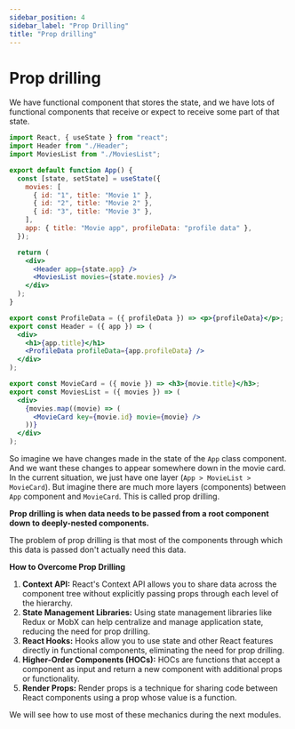 ```yaml
---
sidebar_position: 4
sidebar_label: "Prop Drilling"
title: "Prop drilling"
---
```


# Prop drilling

We have functional component that stores the state, and we have lots of functional components that receive or expect to receive some part of that state.

```jsx
import React, { useState } from "react";
import Header from "./Header";
import MoviesList from "./MoviesList";

export default function App() {
  const [state, setState] = useState({
    movies: [
      { id: "1", title: "Movie 1" },
      { id: "2", title: "Movie 2" },
      { id: "3", title: "Movie 3" },
    ],
    app: { title: "Movie app", profileData: "profile data" },
  });

  return (
    <div>
      <Header app={state.app} />
      <MoviesList movies={state.movies} />
    </div>
  );
}

export const ProfileData = ({ profileData }) => <p>{profileData}</p>;
export const Header = ({ app }) => (
  <div>
    <h1>{app.title}</h1>
    <ProfileData profileData={app.profileData} />
  </div>
);

export const MovieCard = ({ movie }) => <h3>{movie.title}</h3>;
export const MoviesList = ({ movies }) => (
  <div>
    {movies.map((movie) => (
      <MovieCard key={movie.id} movie={movie} />
    ))}
  </div>
);
```

So imagine we have changes made in the state of the `App` class component. And we want these changes to appear somewhere down in the movie card. In the current situation, we just have one layer (`App > MovieList > MovieCard`). But imagine there are much more layers (components) between `App` component and `MovieCard`. This is called prop drilling.

**Prop drilling is when data needs to be passed from a root component down to deeply-nested components.**

The problem of prop drilling is that most of the components through which this data is passed don't actually need this data.

**How to Overcome Prop Drilling**

1. **Context API:** React's Context API allows you to share data across the component tree without explicitly passing props through each level of the hierarchy.
2. **State Management Libraries:** Using state management libraries like Redux or MobX can help centralize and manage application state, reducing the need for prop drilling.
3. **React Hooks:** Hooks allow you to use state and other React features directly in functional components, eliminating the need for prop drilling.
4. **Higher-Order Components (HOCs):** HOCs are functions that accept a component as input and return a new component with additional props or functionality.
5. **Render Props:** Render props is a technique for sharing code between React components using a prop whose value is a function.

We will see how to use most of these mechanics during the next modules.
